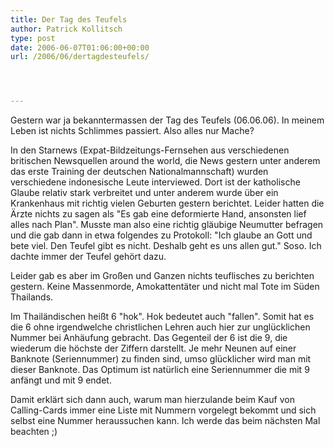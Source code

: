 ```yaml
---
title: Der Tag des Teufels
author: Patrick Kollitsch
type: post
date: 2006-06-07T01:06:00+00:00
url: /2006/06/dertagdesteufels/




---
```

Gestern war ja bekanntermassen der Tag des Teufels (06.06.06). In meinem Leben ist nichts Schlimmes passiert. Also alles nur Mache? 

In den Starnews (Expat-Bildzeitungs-Fernsehen aus verschiedenen britischen Newsquellen around the world, die News gestern unter anderem das erste Training der deutschen Nationalmannschaft) wurden verschiedene indonesische Leute interviewed. Dort ist der katholische Glaube relativ stark verbreitet und unter anderem wurde &uuml;ber ein Krankenhaus mit richtig vielen Geburten gestern berichtet. Leider hatten die &Auml;rzte nichts zu sagen als "Es gab eine deformierte Hand, ansonsten lief alles nach Plan". Musste man also eine richtig gl&auml;ubige Neumutter befragen und die gab dann in etwa folgendes zu Protokoll: "Ich glaube an Gott und bete viel. Den Teufel gibt es nicht. Deshalb geht es uns allen gut." Soso. Ich dachte immer der Teufel geh&ouml;rt dazu. 

Leider gab es aber im Gro&szlig;en und Ganzen nichts teuflisches zu berichten gestern. Keine Massenmorde, Amokattent&auml;ter und nicht mal Tote im S&uuml;den Thailands.

Im Thail&auml;ndischen hei&szlig;t 6 "hok". Hok bedeutet auch "fallen". Somit hat es die 6 ohne irgendwelche christlichen Lehren auch hier zur ungl&uuml;cklichen Nummer bei Anh&auml;ufung gebracht. Das Gegenteil der 6 ist die 9, die wiederum die h&ouml;chste der Ziffern darstellt. Je mehr Neunen auf einer Banknote (Seriennummer) zu finden sind, umso gl&uuml;cklicher wird man mit dieser Banknote. Das Optimum ist nat&uuml;rlich eine Seriennummer die mit 9 anf&auml;ngt und mit 9 endet. 

Damit erkl&auml;rt sich dann auch, warum man hierzulande beim Kauf von Calling-Cards immer eine Liste mit Nummern vorgelegt bekommt und sich selbst eine Nummer heraussuchen kann. Ich werde das beim n&auml;chsten Mal beachten ;)